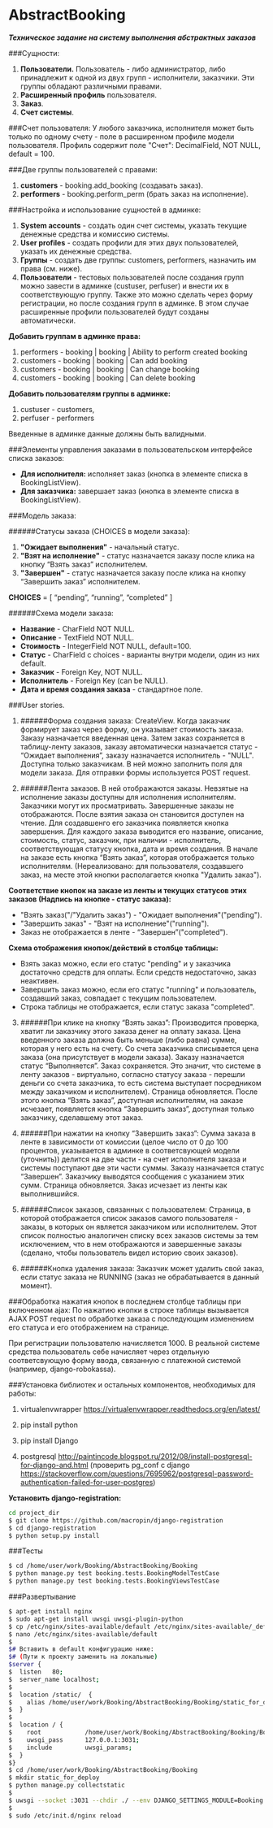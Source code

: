 # AbstractBooking

***Техническое задание на систему выполнения абстрактных заказов***

###Сущности:
1. **Пользователи.** Пользователь - либо администратор, либо принадлежит к одной из двух групп - исполнители, заказчики. Эти группы обладают различными правами.
2. **Расширенный профиль** пользователя.
3. **Заказ**.
4. **Счет системы**.


###Счет пользователя:
У любого заказчика, исполнителя может быть только по одному счету - поле в расширенном профиле модели пользователя. Профиль содержит поле "Счет":
DecimalField, NOT NULL, default = 100.

###Две группы пользователей с правами:
1. **customers** - booking.add_booking (создавать заказ).
2. **performers** - booking.perform_perm (брать заказ на исполнение).  


###Настройка и использование сущностей в админке:
1. **System accounts** - создать один счет системы, указать текущие денежные средства и комиссию системы.
2. **User profiles**	- создать профили для этих двух пользователей, указать их денежные средства.
3. **Группы** - создать две группы: customers, performers, назначить им права (см. ниже).
4. **Пользователи** - тестовых пользователей после создания групп можно завести в админке (custuser, perfuser) и внести их в соответствующую группу.
Также это можно сделать через форму регистрации, но после создания групп в админке. В этом случае расширенные профили пользователей будут созданы автоматически.

**Добавить группам в админке права:**

1. performers - booking | booking | Ability to perform created booking
2. customers - booking | booking | Can add booking
3. customers - booking | booking | Can change booking
4. customers - booking | booking | Can delete booking

**Добавить пользователям группы в админке:**
1. custuser - customers,
2. perfuser - performers

Введенные в админке данные должны быть валидными.

###Элементы управления заказами в пользовательском интерфейсе списка заказов:
- **Для исполнителя:** исполняет заказ (кнопка в элементе списка в BookingListView).
- **Для заказчика:** завершает заказ (кнопка в элементе списка в BookingListView).

###Модель заказа:

######Статусы заказа (CHOICES в модели заказа):
1. **"Ожидает выполнения"** - начальный статус.
2. **"Взят на исполнение"** - статус назначается заказу после клика на кнопку
“Взять заказ” исполнителем.
3. **"Завершен"** - статус назначается заказу после клика на кнопку “Завершить заказ” исполнителем.

**CHOICES** = [ “pending”, “running”, “completed” ]

######Схема модели заказа:
- **Название** - CharField NOT NULL.
- **Описание** - TextField NOT NULL.
- **Стоимость** - IntegerField NOT NULL, default=100.
- **Статус** - CharField с choices - варианты внутри модели, один из них default.
- **Заказчик** - Foreign Key, NOT NULL.
- **Исполнитель** - Foreign Key (can be NULL).
- **Дата и время создания заказа** - стандартное поле.


###User stories.

1. ######Форма создания заказа: CreateView.
Когда заказчик формирует заказ через форму, он указывает стоимость заказа.
Заказу назначается введенная цена. Затем заказ сохраняется в таблицу-ленту
заказов, заказу автоматически назначается статуc - “Ожидает выполнения”,
заказу назначается исполнитель - "NULL". Доступна только заказчикам. В ней можно заполнить поля для модели заказа. Для отправки формы используется POST request.

2. ######Лента заказов.
В ней отображаются заказы. Невзятые на исполнение заказы доступны для исполнения исполнителям. Заказчики могут их просматривать. Завершенные заказы не отображаются. После взятия заказа он становится доступен на чтение. Для создавшенго его заказчика появляется кнопка завершения.
Для каждого заказа выводится его название, описание, стоимость, статус,
заказчик, при наличии - исполнитель, соответствующая статусу кнопка, дата и
время создания. В начале на заказе есть кнопка “Взять заказ”, которая
отображается только исполнителям. (Нереализовано: для пользователя, создавшего заказ, на месте этой кнопки располагается кнопка "Удалить заказ").

  **Соответствие кнопок на заказе из ленты и текущих статусов этих заказов
  (Надпись на кнопке - статус заказа):**
  - "Взять заказ("/"Удалить заказ") - "Ожидает выполнения"("pending").
  - "Завершить заказ" - "Взят на исполнение"("running").
  - Заказ не отображается в ленте - “Завершен”("completed").

  **Схема отображения кнопок/действий в столбце таблицы:**
  - Взять заказ можно, если его статус "pending" и у заказчика достаточно   средств для оплаты. Если средств   недостаточно, заказ неактивен.
  - Завершить заказ можно, если его статус "running" и пользователь,  создавший заказ, совпадает с текущим   пользователем.
  - Строка таблицы не отображается, если статус заказа "completed".

3. ######При клике на кнопку “Взять заказ”:
Производится проверка, хватит ли заказчику этого заказа денег на оплату заказа. Цена введенного заказа должна быть меньше (либо равна) сумме, которая у него есть на счету. Со счета заказчика списывается цена заказа (она присутствует в модели заказа). Заказу назначается  статус “Выполняется”. Заказ сохраняется. Это значит, что системе в ленту заказов - виртуально, согласно статусу заказа - перешли деньги со счета заказчика, то есть система выступает посредником между заказчиком и исполнителем). Страница обновляется. После этого кнопка “Взять заказ”, доступная исполнителям, на заказе исчезает, появляется кнопка “Завершить заказ”, доступная только заказчику, сделавшему этот заказ.

4. ######При нажатии на кнопку “Завершить заказ”:
Сумма заказа в ленте в зависимости от комиссии (целое число от 0 до 100 процентов, указывается в админке в соответсвующей модели (уточнить)) делится на две части - на счет исполнителя заказа и системы поступают две эти части суммы. Заказу назначается статус “Завершен”. Заказчику выводятся сообщения с указанием этих сумм. Страница обновляется. Заказ исчезает из ленты как выполнившийся.

5. ######Список заказов, связанных с пользователем:
Страница, в которой отображается список заказов самого пользователя - заказы, в которых он является заказчиком или исполнителем. Этот список полностью аналогичен списку всех заказов системы за тем исключением, что в нем отображаются и завершенные заказы (сделано, чтобы пользователь видел историю своих заказов).

6. ######Кнопка удаления заказа:
Заказчик может удалить свой заказ, если статус заказа не RUNNING (заказ не обрабатывается в данный момент).

###Обработка нажатия кнопок в последнем столбце таблицы при включенном ajax:
По нажатию кнопки в строке таблицы вызывается AJAX POST request по обработке заказа с последующим изменением его статуса и его отображением на странице.

При регистрации пользователю начисляется 1000. В реальной системе средства пользователь себе начисляет через отдельную соответсвующую форму ввода, связанную с платежной системой (например, django-robokassa).

###Установка библиотек и остальных компонентов, необходимых для работы:

1. virtualenvwrapper
https://virtualenvwrapper.readthedocs.org/en/latest/

2. pip install python

3. pip install Django

4. postgresql http://paintincode.blogspot.ru/2012/08/install-postgresql-for-django-and.html
(проверить pg_conf с django https://stackoverflow.com/questions/7695962/postgresql-password-authentication-failed-for-user-postgres)

**Установить django-registration:**
```sh
cd project_dir
$ git clone https://github.com/macropin/django-registration
$ cd django-registration
$ python setup.py install
```
###Тесты

```sh
$ cd /home/user/work/Booking/AbstractBooking/Booking
$ python manage.py test booking.tests.BookingModelTestCase
$ python manage.py test booking.tests.BookingViewsTestCase
```

###Развертывание

```sh
$ apt-get install nginx
$ sudo apt-get install uwsgi uwsgi-plugin-python
$ cp /etc/nginx/sites-available/default /etc/nginx/sites-available/_default
$ nano /etc/nginx/sites-available/default
$
$# Вставить в default конфигурацию ниже:
$# (Пути к проекту заменить на локальные)
$server {
$  listen   80;
$  server_name localhost;
$  
$  location /static/  {
$    alias /home/user/work/Booking/AbstractBooking/Booking/static_for_deploy/;
$  }
$  
$  location / {
$    root            /home/user/work/Booking/AbstractBooking/Booking/Booking;
$    uwsgi_pass      127.0.0.1:3031;
$    include         uwsgi_params;
$  }
$}
$ cd /home/user/work/Booking/AbstractBooking/Booking
$ mkdir static_for_deploy
$ python manage.py collectstatic
$
$ uwsgi --socket :3031 --chdir ./ --env DJANGO_SETTINGS_MODULE=Booking.settings --module "django.core.wsgi:get_wsgi_application()"
$
$ sudo /etc/init.d/nginx reload
```
